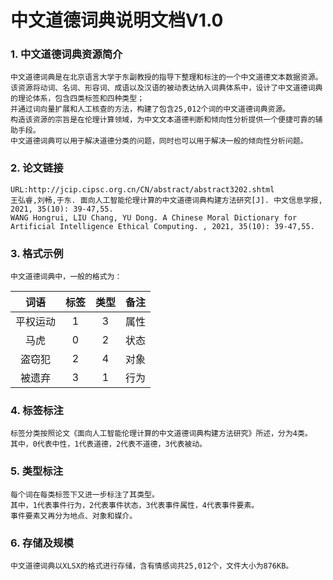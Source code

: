 # 中文道德词典说明文档V1.0
### 1. 中文道德词典资源简介
    中文道德词典是在北京语言大学于东副教授的指导下整理和标注的一个中文道德文本数据资源。  
    该资源将动词、名词、形容词、成语以及汉语的被动表达纳入词典体系中，设计了中文道德词典的理论体系，包含四类标签和四种类型；
    并通过词向量扩展和人工核查的方法，构建了包含25,012个词的中文道德词典资源。  
    构造该资源的宗旨是在伦理计算领域，为中文文本道德判断和倾向性分析提供一个便捷可靠的辅助手段。
    中文道德词典可以用于解决道德分类的问题，同时也可以用于解决一般的倾向性分析问题。  
### 2. 论文链接  
    URL:http://jcip.cipsc.org.cn/CN/abstract/abstract3202.shtml
    王弘睿,刘畅,于东. 面向人工智能伦理计算的中文道德词典构建方法研究[J]. 中文信息学报, 2021, 35(10): 39-47,55. 
    WANG Hongrui, LIU Chang, YU Dong. A Chinese Moral Dictionary for Artificial Intelligence Ethical Computing. , 2021, 35(10): 39-47,55.
### 3. 格式示例
    中文道德词典中，一般的格式为：

| 词语 | 标签 | 类型 | 备注 |
|:-------:|:----:|:----:|:----:|
| 平权运动 | 1 | 3 | 属性 |
| 马虎 | 0 | 2 | 状态 |
| 盗窃犯 | 2 | 4 | 对象 |
| 被遗弃 | 3 | 1 | 行为 |

### 4. 标签标注
    标签分类按照论文《面向人工智能伦理计算的中文道德词典构建方法研究》所述，分为4类。
    其中，0代表中性，1代表道德，2代表不道德，3代表被动。
### 5. 类型标注
    每个词在每类标签下又进一步标注了其类型。
    其中，1代表事件行为，2代表事件状态，3代表事件属性，4代表事件要素。
    事件要素又再分为地点、对象和媒介。
### 6. 存储及规模
    中文道德词典以XLSX的格式进行存储，含有情感词共25,012个，文件大小为876KB。
